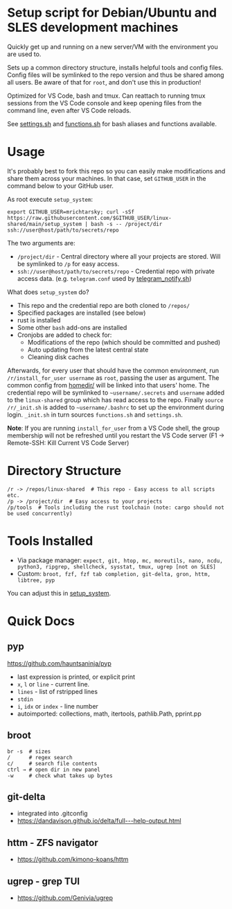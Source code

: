 # Setup script for Debian/Ubuntu and SLES development machines

Quickly get up and running on a new server/VM with the environment you are used to.

Sets up a common directory structure, installs helpful tools and config files. Config files will be symlinked to the repo version and thus be shared among all users. Be aware of that for `root`, and don't use this in production!

Optimized for VS Code, bash and tmux. Can reattach to running tmux sessions from the VS Code console and keep opening files from the command line, even after VS Code reloads.

See [settings.sh](https://github.com/mrichtarsky/linux-shared/blob/main/env/settings.sh) and [functions.sh](https://github.com/mrichtarsky/linux-shared/blob/main/env/functions.sh) for bash aliases and functions available.

# Usage

It's probably best to fork this repo so you can easily make modifications and share them across your machines. In that case, set `GITHUB_USER` in the command below to your GitHub user.

As root execute `setup_system`:
```
export GITHUB_USER=mrichtarsky; curl -sSf https://raw.githubusercontent.com/$GITHUB_USER/linux-shared/main/setup_system | bash -s -- /project/dir ssh://user@host/path/to/secrets/repo
```

The two arguments are:

- `/project/dir` - Central directory where all your projects are stored. Will be symlinked to `/p` for easy access.
- `ssh://user@host/path/to/secrets/repo` - Credential repo with private access data. (e.g. `telegram.conf` used by [telegram_notify.sh](https://github.com/mrichtarsky/linux-shared/blob/main/scripts/telegram_notify))

What does `setup_system` do?
- This repo and the credential repo are both cloned to `/repos/`
- Specified packages are installed (see below)
- rust is installed
- Some other `bash` add-ons are installed
- Cronjobs are added to check for:
  - Modifications of the repo (which should be committed and pushed)
  - Auto updating from the latest central state
  - Cleaning disk caches

Afterwards, for every user that should have the common environment, run `/r/install_for_user username` as `root`, passing the user as argument. The common config from [homedir/](https://github.com/mrichtarsky/linux-shared/tree/main/homedir) will be linked into that users' home. The credential repo will be symlinked to `~username/.secrets` and `username` added to the `linux-shared` group which has read access to the repo. Finally `source /r/_init.sh` is added to `~username/.bashrc` to set up the environment during login. `_init.sh` in turn sources `functions.sh` and `settings.sh`.

**Note**: If you are running `install_for_user` from a VS Code shell, the group membership will not be refreshed until you restart the VS Code server (F1 -> Remote-SSH: Kill Current VS Code Server)

# Directory Structure

```
/r -> /repos/linux-shared  # This repo - Easy access to all scripts etc.
/p -> /project/dir  # Easy access to your projects
/p/tools  # Tools including the rust toolchain (note: cargo should not be used concurrently)
```

# Tools Installed

- Via package manager: `expect, git, htop, mc, moreutils, nano, ncdu, python3, ripgrep, shellcheck, sysstat, tmux, ugrep [not on SLES]`
- Custom: `broot, fzf, fzf tab completion, git-delta, gron, httm, libtree, pyp`

You can adjust this in [setup_system](https://github.com/mrichtarsky/linux-shared/blob/main/setup_system).

# Quick Docs

## pyp

https://github.com/hauntsaninja/pyp

- last expression is printed, or explicit print
- `x`, `l` or `line` - current line.
- `lines` - list of rstripped lines
- `stdin`
- `i`, `idx` or `index` - line number
- autoimported: collections, math, itertools, pathlib.Path, pprint.pp

## broot

```
br -s  # sizes
/      # regex search
c/     # search file contents
ctrl → # open dir in new panel
-w     # check what takes up bytes
```

## git-delta

- integrated into .gitconfig
- https://dandavison.github.io/delta/full---help-output.html

## httm - ZFS navigator

- https://github.com/kimono-koans/httm

## ugrep - grep TUI

- https://github.com/Genivia/ugrep
